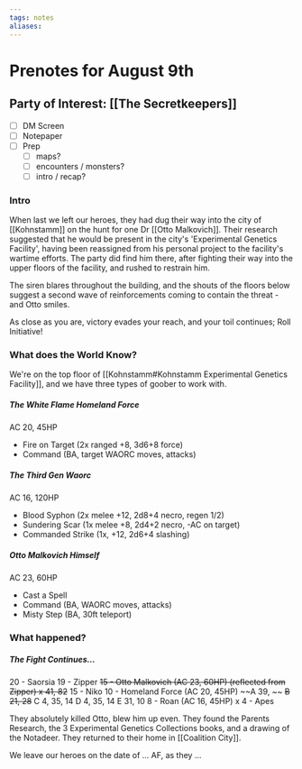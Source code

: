 ```yaml
---
tags: notes
aliases:
---
```


# Prenotes for August 9th
## Party of Interest: [[The Secretkeepers]]
- [ ] DM Screen
- [ ] Notepaper
- [ ] Prep
	- [ ] maps?
	- [ ] encounters / monsters?
	- [ ] intro / recap?

### Intro

When last we left our heroes, they had dug their way into the city of [[Kohnstamm]] on the hunt for one Dr [[Otto Malkovich]]. Their research suggested that he would be present in the city's 'Experimental Genetics Facility', having been reassigned from his personal project to the facility's wartime efforts. The party did find him there, after fighting their way into the upper floors of the facility, and rushed to restrain him. 

The siren blares throughout the building, and the shouts of the floors below suggest a second wave of reinforcements coming to contain the threat - and Otto smiles.

As close as you are, victory evades your reach, and your toil continues; Roll Initiative!

### What does the World Know?

We're on the top floor of [[Kohnstamm#Kohnstamm Experimental Genetics Facility]], and we have three types of goober to work with.

##### The White Flame Homeland Force
AC 20, 45HP
- Fire on Target (2x ranged +8, 3d6+8 force)
- Command (BA, target WAORC moves, attacks)
##### The Third Gen Waorc
AC 16, 120HP
- Blood Syphon (2x melee +12, 2d8+4 necro, regen 1/2)
- Sundering Scar (1x melee +8, 2d4+2 necro, -AC on target)
- Commanded Strike (1x, +12, 2d6+4 slashing)
##### Otto Malkovich Himself
AC 23, 60HP
- Cast a Spell
- Command (BA, WAORC moves, attacks)
- Misty Step (BA, 30ft teleport)

### What happened?
##### The Fight Continues...

20 - Saorsia
19 - Zipper
~~15 - Otto Malkovich (AC 23, 60HP) (reflected from Zipper)
	x 41, 82~~
15 - Niko
10 - Homeland Force (AC 20, 45HP)
	~~A 39, ~~
	~~B 21, 28~~
	C 4, 35, 14
	D 4, 35, 14
	E 31, 10
8 - Roan (AC 16, 45HP)
	x 
4 - Apes

They absolutely killed Otto, blew him up even. They found the Parents Research, the 3 Experimental Genetics Collections books, and a drawing of the Notadeer. They returned to their home in [[Coalition City]]. 

We leave our heroes on the date of ... AF, as they ...